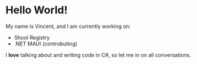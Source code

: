 # Hello World!

My name is Vincent, and I am currently working on:

- Shool Registry
- .NET MAUI (controbuting)

I **love** talking about and writing code in C#, so let me in on all conversations.

